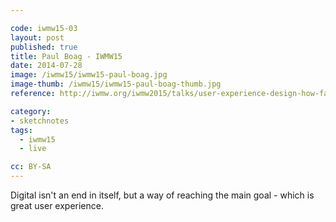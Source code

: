 ```yaml
---

code: iwmw15-03
layout: post
published: true
title: Paul Boag - IWMW15
date: 2014-07-28
image: /iwmw15/iwmw15-paul-boag.jpg
image-thumb: /iwmw15/iwmw15-paul-boag-thumb.jpg
reference: http://iwmw.org/iwmw2015/talks/user-experience-design-how-far-will-you-go/

category:
- sketchnotes
tags:
  - iwmw15
  - live

cc: BY-SA
---
```


Digital isn't an end in itself, but a way of reaching the main goal - which is great user experience.
